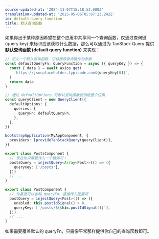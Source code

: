```yaml
---
source-updated-at: '2024-11-07T15:18:52.000Z'
translation-updated-at: '2025-05-06T05:07:23.242Z'
id: default-query-function
title: 默认查询函数
---
```


如果你出于某种原因希望在整个应用中共享同一个查询函数，仅通过查询键 (query key) 来标识应该获取什么数据，那么可以通过为 TanStack Query 提供 **默认查询函数 (default query function)** 来实现：

```ts
// 定义一个默认查询函数，它将接收查询键作为参数
const defaultQueryFn: QueryFunction = async ({ queryKey }) => {
  const { data } = await axios.get(
    `https://jsonplaceholder.typicode.com${queryKey[0]}`,
  )
  return data
}

// 通过 defaultOptions 将默认查询函数提供给整个应用
const queryClient = new QueryClient({
  defaultOptions: {
    queries: {
      queryFn: defaultQueryFn,
    },
  },
})

bootstrapApplication(MyAppComponent, {
  providers: [provideTanStackQuery(queryClient)],
})

export class PostsComponent {
  // 现在你只需要传入一个键即可！
  postsQuery = injectQuery<Array<Post>>(() => ({
    queryKey: ['/posts'],
  }))
  // ...
}

export class PostComponent {
  // 你甚至可以省略 queryFn，直接传入配置项
  postQuery = injectQuery<Post>(() => ({
    enabled: this.postIdSignal() > 0,
    queryKey: [`/posts/${this.postIdSignal()}`],
  }))
  // ...
}
```

如果需要覆盖默认的 queryFn，只需像平常那样提供你自己的查询函数即可。
